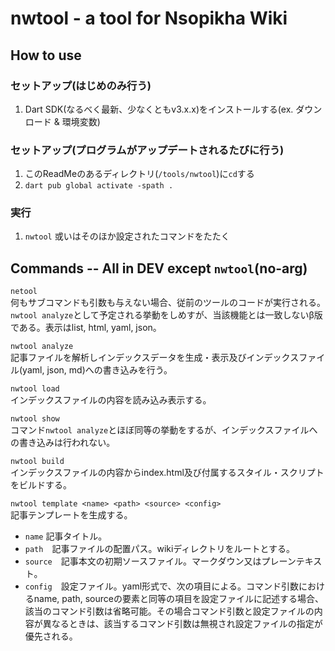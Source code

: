 # nwtool - a tool for Nsopikha Wiki

## How to use

### セットアップ(はじめのみ行う)

1. Dart SDK(なるべく最新、少なくともv3.x.x)をインストールする(ex. ダウンロード & 環境変数)

### セットアップ(プログラムがアップデートされるたびに行う)

1. このReadMeのあるディレクトリ(`/tools/nwtool`)に`cd`する
1. `dart pub global activate -spath .`

### 実行

1. `nwtool` 或いはそのほか設定されたコマンドをたたく

## Commands -- All in DEV except `nwtool`(no-arg)

`netool`  
何もサブコマンドも引数も与えない場合、従前のツールのコードが実行される。`nwtool analyze`として予定される挙動をしめすが、当該機能とは一致しないβ版である。表示はlist, html, yaml, json。

`nwtool analyze`  
記事ファイルを解析しインデックスデータを生成・表示及びインデックスファイル(yaml, json, md)への書き込みを行う。

`nwtool load`  
インデックスファイルの内容を読み込み表示する。

`nwtool show`  
コマンド`nwtool analyze`とほぼ同等の挙動をするが、インデックスファイルへの書き込みは行われない。

`nwtool build`  
インデックスファイルの内容からindex.html及び付属するスタイル・スクリプトをビルドする。

`nwtool template <name> <path> <source> <config>`  
記事テンプレートを生成する。

- `name` 記事タイトル。
- `path`　記事ファイルの配置パス。wikiディレクトリをルートとする。
- `source`　記事本文の初期ソースファイル。マークダウン又はプレーンテキスト。
- `config`　設定ファイル。yaml形式で、次の項目による。コマンド引数におけるname, path, sourceの要素と同等の項目を設定ファイルに記述する場合、該当のコマンド引数は省略可能。その場合コマンド引数と設定ファイルの内容が異なるときは、該当するコマンド引数は無視され設定ファイルの指定が優先される。
